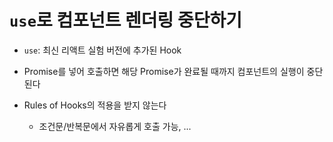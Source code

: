 ---
---

# `use`로 컴포넌트 렌더링 중단하기

<v-clicks>

- `use`: 최신 리액트 실험 버전에 추가된 Hook

- Promise를 넣어 호출하면 해당 Promise가 완료될 때까지 컴포넌트의 실행이 중단된다

- Rules of Hooks의 적용을 받지 않는다

  - 조건문/반복문에서 자유롭게 호출 가능, ...

</v-clicks>
